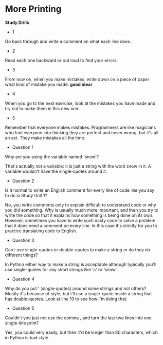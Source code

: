 # More Printing

**Study Drills**

- 1

Go back through and write a comment on what each line does.

- 2

Read each one backward or out loud to find your errors.

- 3

From now on, when you make mistakes, write down on a piece of paper what kind of mistake you made.
**good idear**


- 4

When you go to the next exercise, look at the mistakes you have made and try not to make them in this new one.

- 5

Remember that everyone makes mistakes. Programmers are like magicians who fool everyone into thinking they are perfect and never wrong, but it's all an act. They make mistakes all the time.

- Question 1

Why are you using the variable named 'snow'?

That's actually not a variable: it is just a string with the word snow in it. A variable wouldn't have the single-quotes around it.

- Question 2

Is it normal to write an English comment for every line of code like you say to do in Study Drill 1?

No, you write comments only to explain difficult to understand code or why you did something. Why is usually much more important, and then you try to write the code so that it explains how something is being done on its own. However, sometimes you have to write such nasty code to solve a problem that it does need a comment on every line. In this case it's strictly for you to practice translating code to English.

- Question 3

Can I use single-quotes or double-quotes to make a string or do they do different things?

In Python either way to make a string is acceptable although typically you'll use single-quotes for any short strings like 'a' or 'snow'.


- Question 4

Why do you put ' (single-quotes) around some strings and not others?
Mostly it's because of style, but I'll use a single-quote inside a string that has double-quotes. 
Look at line 10 to see how I'm doing that.


- Question 5

Couldn't you just not use the comma , and turn the last two lines into one single-line print?

Yes, you could very easily, but then it'd be longer than 80 characters, which in Python is bad style.